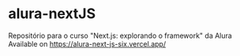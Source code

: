# alura-nextJS
Repositório para o curso "Next.js: explorando o framework" da Alura
Available on https://alura-next-js-six.vercel.app/
